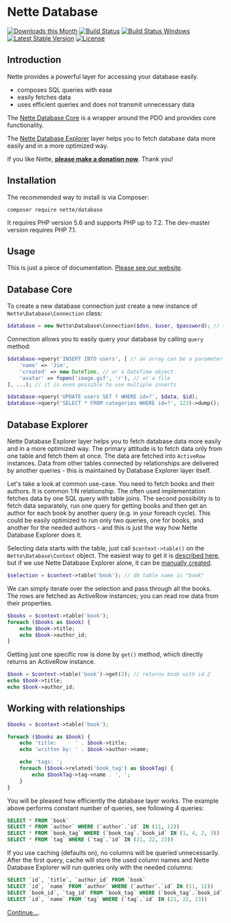 Nette Database
==============

[![Downloads this Month](https://img.shields.io/packagist/dm/nette/database.svg)](https://packagist.org/packages/nette/database)
[![Build Status](https://travis-ci.org/nette/database.svg?branch=master)](https://travis-ci.org/nette/database)
[![Build Status Windows](https://ci.appveyor.com/api/projects/status/github/nette/database?branch=master&svg=true)](https://ci.appveyor.com/project/dg/database/branch/master)
[![Latest Stable Version](https://poser.pugx.org/nette/database/v/stable)](https://github.com/nette/database/releases)
[![License](https://img.shields.io/badge/license-New%20BSD-blue.svg)](https://github.com/nette/database/blob/master/license.md)


Introduction
------------

Nette provides a powerful layer for accessing your database easily.

- composes SQL queries with ease
- easily fetches data
- uses efficient queries and does not transmit unnecessary data

The [Nette Database Core](https://doc.nette.org/database-core) is a wrapper around the PDO and provides core functionality.

The [Nette Database Explorer](https://doc.nette.org/database-explorer) layer helps you to fetch database data more easily and in a more optimized way.

If you like Nette, **[please make a donation now](https://nette.org/donate)**. Thank you!


Installation
------------

The recommended way to install is via Composer:

```
composer require nette/database
```

It requires PHP version 5.6 and supports PHP up to 7.2. The dev-master version requires PHP 7.1.


Usage
-----

This is just a piece of documentation. [Please see our website](https://doc.nette.org/database).


Database Core
-------------

To create a new database connection just create a new instance of `Nette\Database\Connection` class:

```php
$database = new Nette\Database\Connection($dsn, $user, $password); // the same arguments as uses PDO
```

Connection allows you to easily query your database by calling `query` method:

```php
$database->query('INSERT INTO users', [ // an array can be a parameter
	'name' => 'Jim',
	'created' => new DateTime, // or a DateTime object
	'avatar' => fopen('image.gif', 'r'), // or a file
], ...); // it is even possible to use multiple inserts

$database->query('UPDATE users SET ? WHERE id=?', $data, $id);
$database->query('SELECT * FROM categories WHERE id=?', 123)->dump();
```

Database Explorer
-----------------

Nette Database Explorer layer helps you to fetch database data more easily and in a more optimized way. The primary attitude is to fetch data only from one table and fetch them at once. The data are fetched into `ActiveRow` instances. Data from other tables connected by relationships are delivered by another queries - this is maintained by Database Explorer layer itself.

Let's take a look at common use-case. You need to fetch books and their authors. It is common 1:N relationship. The often used implementation fetches data by one SQL query with table joins. The second possibility is to fetch data separately, run one query for getting books and then get an author for each book by another query (e.g. in your foreach cycle). This could be easily optimized to run only two queries, one for books, and another for the needed authors - and this is just the way how Nette Database Explorer does it.

Selecting data starts with the table, just call `$context->table()` on the `Nette\Database\Context` object. The easiest way to get it is [described here](https://doc.nette.org/database-core#toc-configuration), but if we use Nette Database Explorer alone, it can be [manually created](https://doc.nette.org/database-explorer#toc-manual-creating-nette-database-context).


```php
$selection = $context->table('book'); // db table name is "book"
```

We can simply iterate over the selection and pass through all the books. The rows are fetched as ActiveRow instances; you can read row data from their properties.

```php
$books = $context->table('book');
foreach ($books as $book) {
	echo $book->title;
	echo $book->author_id;
}
```

Getting just one specific row is done by `get()` method, which directly returns an ActiveRow instance.

```php
$book = $context->table('book')->get(2); // returns book with id 2
echo $book->title;
echo $book->author_id;
```

Working with relationships
--------------------------

```php
$books = $context->table('book');

foreach ($books as $book) {
	echo 'title:      ' . $book->title;
	echo 'written by: ' . $book->author->name;

	echo 'tags: ';
	foreach ($book->related('book_tag') as $bookTag) {
		echo $bookTag->tag->name . ', ';
	}
}
```

You will be pleased how efficiently the database layer works. The example above performs constant number of queries, see following 4 queries:

```sql
SELECT * FROM `book`
SELECT * FROM `author` WHERE (`author`.`id` IN (11, 12))
SELECT * FROM `book_tag` WHERE (`book_tag`.`book_id` IN (1, 4, 2, 3))
SELECT * FROM `tag` WHERE (`tag`.`id` IN (21, 22, 23))
```

If you use caching (defaults on), no columns will be queried unnecessarily. After the first query, cache will store the used column names and Nette Database Explorer will run queries only with the needed columns:

```sql
SELECT `id`, `title`, `author_id` FROM `book`
SELECT `id`, `name` FROM `author` WHERE (`author`.`id` IN (11, 12))
SELECT `book_id`, `tag_id` FROM `book_tag` WHERE (`book_tag`.`book_id` IN (1, 4, 2, 3))
SELECT `id`, `name` FROM `tag` WHERE (`tag`.`id` IN (21, 22, 23))
```

[Continue…](https://doc.nette.org/database-explorer).
